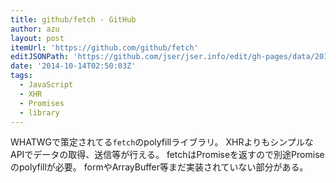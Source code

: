 ```yaml
---
title: github/fetch · GitHub
author: azu
layout: post
itemUrl: 'https://github.com/github/fetch'
editJSONPath: 'https://github.com/jser/jser.info/edit/gh-pages/data/2014/10/index.json'
date: '2014-10-14T02:50:03Z'
tags:
  - JavaScript
  - XHR
  - Promises
  - library
---
```

WHATWGで策定されてる`fetch`のpolyfillライブラリ。 
XHRよりもシンプルなAPIでデータの取得、送信等が行える。
fetchはPromiseを返すので別途Promiseのpolyfillが必要。
formやArrayBuffer等まだ実装されていない部分がある。
